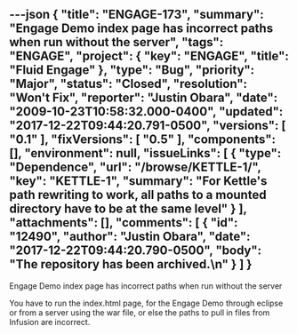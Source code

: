 ---json
{
  "title": "ENGAGE-173",
  "summary": "Engage Demo index page has incorrect paths when run without the server",
  "tags": "ENGAGE",
  "project": {
    "key": "ENGAGE",
    "title": "Fluid Engage"
  },
  "type": "Bug",
  "priority": "Major",
  "status": "Closed",
  "resolution": "Won't Fix",
  "reporter": "Justin Obara",
  "date": "2009-10-23T10:58:32.000-0400",
  "updated": "2017-12-22T09:44:20.791-0500",
  "versions": [
    "0.1"
  ],
  "fixVersions": [
    "0.5"
  ],
  "components": [],
  "environment": null,
  "issueLinks": [
    {
      "type": "Dependence",
      "url": "/browse/KETTLE-1/",
      "key": "KETTLE-1",
      "summary": "For Kettle's path rewriting to work, all paths to a mounted directory have to be at the same level"
    }
  ],
  "attachments": [],
  "comments": [
    {
      "id": "12490",
      "author": "Justin Obara",
      "date": "2017-12-22T09:44:20.790-0500",
      "body": "The repository has been archived.\n"
    }
  ]
}
---
Engage Demo index page has incorrect paths when run without the server

You have to run the index.html page, for the Engage Demo through eclipse or from a server using the war file, or else the paths to pull in files from Infusion are incorrect.

        